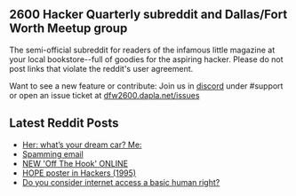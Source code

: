 ## 2600 Hacker Quarterly subreddit and Dallas/Fort Worth Meetup group
The semi-official subreddit for readers of the infamous little magazine at your local bookstore--full of goodies for the aspiring hacker. Please do not post links that violate the reddit's user agreement.

Want to see a new feature or contribute: 
Join us in [discord](https://dfw2600.dapla.net/chat) under #support or open an issue ticket at [dfw2600.dapla.net/issues](https://dfw2600.dapla.net/issues)

## Latest Reddit Posts
<!-- BLOG-POST-LIST:START -->
- [Her: what’s your dream car? Me:](https://www.reddit.com/r/2600/comments/1jh12te/her_whats_your_dream_car_me/)
- [Spamming email](https://www.reddit.com/r/2600/comments/1jfpx1k/spamming_email/)
- [NEW 'Off The Hook' ONLINE](https://2600.com/hook/19-03-2025)
- [HOPE poster in Hackers (1995)](https://www.reddit.com/r/2600/comments/1jfaera/hope_poster_in_hackers_1995/)
- [Do you consider internet access a basic human right?](https://www.reddit.com/r/2600/comments/1jelj54/do_you_consider_internet_access_a_basic_human/)
<!-- BLOG-POST-LIST:END -->
